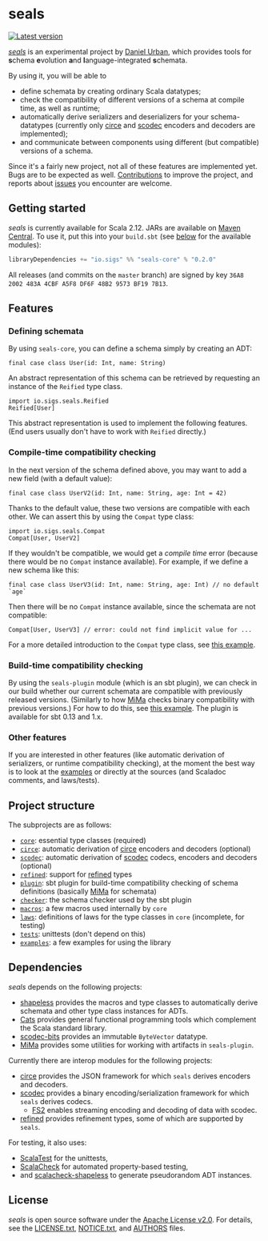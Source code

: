 <!--

   Copyright 2016-2020 Daniel Urban and contributors listed in AUTHORS

   Licensed under the Apache License, Version 2.0 (the "License");
   you may not use this file except in compliance with the License.
   You may obtain a copy of the License at

       http://www.apache.org/licenses/LICENSE-2.0

   Unless required by applicable law or agreed to in writing, software
   distributed under the License is distributed on an "AS IS" BASIS,
   WITHOUT WARRANTIES OR CONDITIONS OF ANY KIND, either express or implied.
   See the License for the specific language governing permissions and
   limitations under the License.

--->

# seals

[![Latest version](https://index.scala-lang.org/durban/seals/seals-core/latest.svg)](
https://index.scala-lang.org/durban/seals/seals-core)

[*seals*](https://github.com/durban/seals) is an experimental project
by [Daniel Urban](https://github.com/durban), which provides tools for
**s**chema **e**volution **a**nd **l**anguage-integrated **s**chemata.

By using it, you will be able to

- define schemata by creating ordinary Scala datatypes;
- check the compatibility of different versions of a schema
  at compile time, as well as runtime;
- automatically derive serializers and deserializers for your
  schema-datatypes (currently only [circe] and [scodec] encoders
  and decoders are implemented);
- and communicate between components using different (but compatible)
  versions of a schema.

Since it's a fairly new project, not all of these features are
implemented yet. Bugs are to be expected as well.
[Contributions](CONTRIBUTING.md) to improve the project, and reports about
[issues](https://github.com/durban/seals/issues) you encounter are welcome.

## Getting started

*seals* is currently available for Scala 2.12. JARs are available
on [Maven Central](https://search.maven.org/#search%7Cga%7C1%7Cg%3A%22io.sigs%22%20seals).
To use it, put this into your `build.sbt` (see [below](#project-structure)
for the available modules):

```scala
libraryDependencies += "io.sigs" %% "seals-core" % "0.2.0"
```

All releases (and commits on the `master` branch) are signed by key
`36A8 2002 483A 4CBF A5F8 DF6F 48B2 9573 BF19 7B13`.

## Features

### Defining schemata

By using `seals-core`, you can define a schema simply by creating an ADT:

```tut:silent
final case class User(id: Int, name: String)
```

An abstract representation of this schema can be retrieved by requesting
an instance of the `Reified` type class.

```tut
import io.sigs.seals.Reified
Reified[User]
```

This abstract representation is used to implement the following features.
(End users usually don't have to work with `Reified` directly.)

### Compile-time compatibility checking

In the next version of the schema defined above, you may want to add a new field
(with a default value):

```tut:silent
final case class UserV2(id: Int, name: String, age: Int = 42)
```

Thanks to the default value, these two versions are compatible with
each other. We can assert this by using the `Compat` type class:

```tut
import io.sigs.seals.Compat
Compat[User, UserV2]
```

If they wouldn't be compatible, we would get a *compile time* error
(because there would be no `Compat` instance available). For example,
if we define a new schema like this:

```tut:silent
final case class UserV3(id: Int, name: String, age: Int) // no default `age`
```

Then there will be no `Compat` instance available, since the schemata
are not compatible:

```tut:fail
Compat[User, UserV3] // error: could not find implicit value for ...
```

For a more detailed introduction to the `Compat` type class,
see [this example](core/src/main/tut/Compat.md).

### Build-time compatibility checking

By using the `seals-plugin` module (which is an sbt plugin), we can
check in our build whether our current schemata are compatible with
previously released versions. (Similarly to how [MiMa] checks binary
compatibility with previous versions.) For how to do this, see
[this example](plugin/src/sbt-test/seals-plugin/example). The plugin
is available for sbt 0.13 and 1.x.

### Other features

If you are interested in other features (like automatic derivation of
serializers, or runtime compatibility checking), at the moment
the best way is to look at the [examples](examples) or directly
at the sources (and Scaladoc comments, and laws/tests).

## Project structure

The subprojects are as follows:

- [`core`](core): essential type classes (required)
- [`circe`](circe): automatic derivation of [circe]
  encoders and decoders (optional)
- [`scodec`](scodec): automatic derivation of [scodec]
  codecs, encoders and decoders (optional)
- [`refined`](refined): support for [refined] types
- [`plugin`](plugin): sbt plugin for build-time compatibility
  checking of schema definitions (basically [MiMa] for schemata)
- [`checker`](checker): the schema checker used by the sbt plugin
- [`macros`](macros): a few macros used internally by `core`
- [`laws`](laws): definitions of laws for the type classes in `core` (incomplete, for testing)
- [`tests`](tests): unittests (don't depend on this)
- [`examples`](examples): a few examples for using the library

## Dependencies

*seals* depends on the following projects:

- [shapeless](https://github.com/milessabin/shapeless) provides
  the macros and type classes to automatically derive schemata
  and other type class instances for ADTs.
- [Cats](https://github.com/typelevel/cats) provides general
  functional programming tools which complement the Scala standard library.
- [scodec-bits](https://github.com/scodec/scodec-bits) provides an
  immutable `ByteVector` datatype.
- [MiMa] provides some utilities for working with artifacts in `seals-plugin`.

Currently there are interop modules for the following projects:

- [circe] provides the JSON framework for which `seals` derives encoders and decoders.
- [scodec] provides a binary encoding/serialization framework for which `seals` derives codecs.
  - [FS2](https://github.com/functional-streams-for-scala/fs2) enables streaming encoding
    and decoding of data with scodec.
- [refined] provides refinement types, some of which are supported by `seals`.

For testing, it also uses:

- [ScalaTest](https://github.com/scalatest/scalatest) for the unittests,
- [ScalaCheck](https://github.com/rickynils/scalacheck) for automated
  property-based testing,
- and [scalacheck-shapeless](https://github.com/alexarchambault/scalacheck-shapeless)
  to generate pseudorandom ADT instances.

## License

*seals* is open source software under the [Apache License v2.0](https://www.apache.org/licenses/LICENSE-2.0).
For details, see the [LICENSE.txt](LICENSE.txt), [NOTICE.txt](NOTICE.txt), and [AUTHORS](AUTHORS) files.

[circe]: https://github.com/circe/circe
[scodec]: https://github.com/scodec/scodec
[refined]: https://github.com/fthomas/refined
[MiMa]: https://github.com/typesafehub/migration-manager
